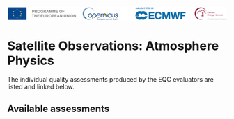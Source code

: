 ![logo](../../LogoLine_horizon_C3S.png)

# Satellite Observations: Atmosphere Physics

The individual quality assessments produced by the EQC evaluators are listed and linked below.

## Available assessments

```{tableofcontents}
```
